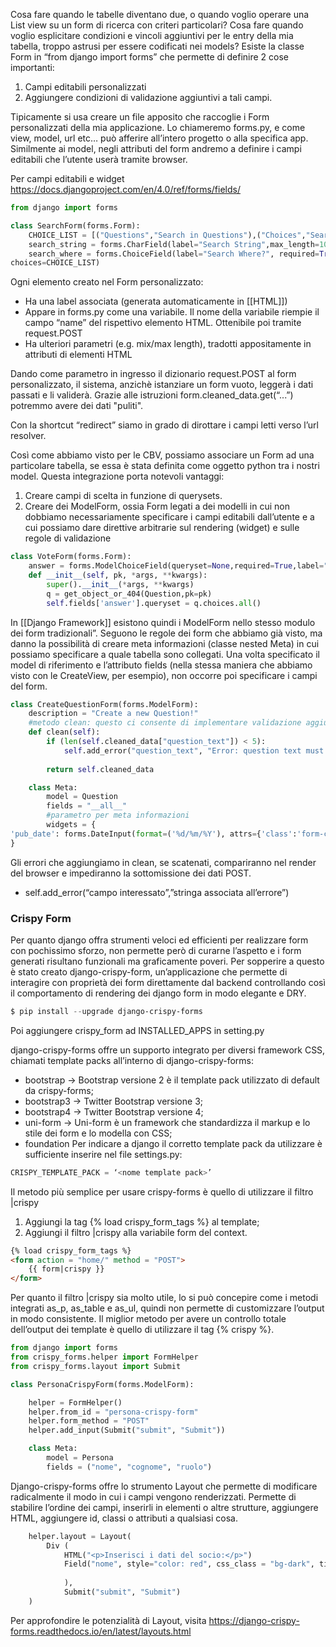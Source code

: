 Cosa fare quando le tabelle diventano due, o quando voglio operare una List view su un
form di ricerca con criteri particolari? Cosa fare quando voglio esplicitare condizioni e vincoli aggiuntivi per le entry della mia tabella, troppo astrusi per essere codificati nei models? Esiste la classe Form in “from django import forms” che permette di definire 2 cose importanti:
1. Campi editabili personalizzati
2. Aggiungere condizioni di validazione aggiuntivi a tali campi.

Tipicamente si usa creare un file apposito che raccoglie i Form personalizzati della mia applicazione. Lo chiameremo forms.py, e come view, model, url etc… può afferire all’intero progetto o alla specifica app. Similmente ai model, negli attributi del form andremo a definire i campi editabili che l’utente userà tramite browser.

Per campi editabili e widget https://docs.djangoproject.com/en/4.0/ref/forms/fields/ 

```python
from django import forms

class SearchForm(forms.Form):
	CHOICE_LIST = [("Questions","Search in Questions"),("Choices","Search in Choices")]
	search_string = forms.CharField(label="Search String",max_length=100, min_length=3, required=True)
	search_where = forms.ChoiceField(label="Search Where?", required=True,
choices=CHOICE_LIST)
```

Ogni elemento creato nel Form personalizzato:
- Ha una label associata (generata automaticamente in [[HTML]])
- Appare in forms.py come una variabile. Il nome della variabile riempie il campo “name” del rispettivo elemento HTML. Ottenibile poi tramite request.POST
- Ha ulteriori parametri (e.g. mix/max length), tradotti appositamente in attributi di elementi HTML

Dando come parametro in ingresso il dizionario request.POST al form personalizzato, il sistema, anzichè istanziare un form vuoto, leggerà i dati passati e li validerà. Grazie alle istruzioni form.cleaned_data.get(“...”) potremmo avere dei dati "puliti".

Con la shortcut “redirect” siamo in grado di dirottare i campi letti verso l’url resolver.


Così come abbiamo visto per le CBV, possiamo associare un Form ad una particolare tabella, se essa è stata definita come oggetto python tra i nostri model. Questa integrazione porta notevoli vantaggi:
1. Creare campi di scelta in funzione di querysets.
2. Creare dei ModelForm, ossia Form legati a dei modelli in cui non dobbiamo necessariamente specificare i campi editabili dall’utente e a cui possiamo dare direttive arbitrarie sul rendering (widget) e sulle regole di validazione
```python
class VoteForm(forms.Form):
	answer = forms.ModelChoiceField(queryset=None,required=True,label="Select your answer!")
	def __init__(self, pk, *args, **kwargs):
		super().__init__(*args, **kwargs)
		q = get_object_or_404(Question,pk=pk)
		self.fields['answer'].queryset = q.choices.all()
```


In [[Django Framework]] esistono quindi i ModelForm nello stesso modulo dei form tradizionali”.
Seguono le regole dei form che abbiamo già visto, ma danno la possibilità di creare meta informazioni (classe nested Meta) in cui possiamo specificare a quale tabella sono collegati.
Una volta specificato il model di riferimento e l’attributo fields (nella stessa maniera che
abbiamo visto con le CreateView, per esempio), non occorre poi specificare i campi del
form.
```python
class CreateQuestionForm(forms.ModelForm):
	description = "Create a new Question!"
	#metodo clean: questo ci consente di implementare validazione aggiuntiva sugli input dell’utente
	def clean(self):
		if (len(self.cleaned_data["question_text"]) < 5):
			self.add_error("question_text", "Error: question text must be at least 5 characters long")
			
		return self.cleaned_data

	class Meta:
		model = Question
		fields = "__all__"
		#parametro per meta informazioni
		widgets = {
'pub_date': forms.DateInput(format=('%d/%m/%Y'), attrs={'class':'form-control', 'placeholder':'Select a date', 'type':'date'})
}
```

Gli errori che aggiungiamo in clean, se scatenati, compariranno nel render del browser e impediranno la sottomissione dei dati POST.
- self.add_error(“campo interessato”,”stringa associata all’errore”)


### Crispy Form
Per quanto django offra strumenti veloci ed efficienti per realizzare form con pochissimo sforzo, non permette però di curarne l’aspetto e i form generati risultano funzionali ma graficamente poveri.
Per sopperire a questo è stato creato django-crispy-form, un’applicazione che permette di interagire con proprietà dei form direttamente dal backend controllando così il comportamento di rendering dei django form in modo elegante e DRY.
```powershell
$ pip install --upgrade django-crispy-forms
```
Poi aggiungere crispy_form ad INSTALLED_APPS in setting.py

django-crispy-forms offre un supporto integrato per diversi framework CSS, chiamati template packs all’interno di django-crispy-forms:
- bootstrap → Bootstrap versione 2 è il template pack utilizzato di default da crispy-forms;
- bootstrap3 → Twitter Bootstrap versione 3;
- bootstrap4 → Twitter Bootstrap versione 4;
- uni-form → Uni-form è un framework che standardizza il markup e lo stile dei form e lo modella con CSS;
- foundation
Per indicare a django il corretto template pack da utilizzare è sufficiente inserire nel file settings.py:
```python
CRISPY_TEMPLATE_PACK = ‘<nome template pack>’
```


Il metodo più semplice per usare crispy-forms è quello di utilizzare il filtro |crispy
1. Aggiungi la tag {% load crispy_form_tags %} al template;
2. Aggiungi il filtro |crispy alla variabile form del context.

```html
{% load crispy_form_tags %}
<form action = "home/" method = "POST">
	{{ form|crispy }}
</form>
```

Per quanto il filtro |crispy sia molto utile, lo si può concepire come i metodi integrati as_p, as_table e as_ul, quindi non permette di customizzare l’output in modo consistente.
Il miglior metodo per avere un controllo totale dell’output dei template è quello di utilizzare il tag {% crispy %}.
```python
from django import forms
from crispy_forms.helper import FormHelper
from crispy_forms.layout import Submit

class PersonaCrispyForm(forms.ModelForm):

	helper = FormHelper()
	helper.from_id = "persona-crispy-form"
	helper.form_method = "POST"
	helper.add_input(Submit("submit", "Submit"))

	class Meta:
		model = Persona
		fields = ("nome", "cognome", "ruolo")
```

Django-crispy-forms offre lo strumento Layout che permette di modificare radicalmente il modo in cui i campi vengono renderizzati. Permette di stabilire l’ordine dei campi, inserirli in elementi o altre strutture, aggiungere HTML, aggiungere id, classi o attributi a qualsiasi cosa.
```python
	helper.layout = Layout(
		Div (
			HTML("<p>Inserisci i dati del socio:</p>")
			Field("nome", style="color: red", css_class = "bg-dark", title = "Nome")
		
			),
			Submit("submit", "Submit")
	)
```

Per approfondire le potenzialità di Layout, visita https://django-crispy-forms.readthedocs.io/en/latest/layouts.html
